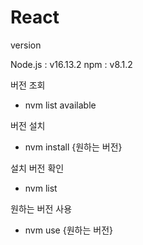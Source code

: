 # React
version

Node.js : v16.13.2
npm : v8.1.2

버전 조회
 - nvm list available
 
버전 설치
- nvm install {원하는 버전}

설치 버전 확인
- nvm list

원하는 버전 사용
- nvm use {원하는 버전}
